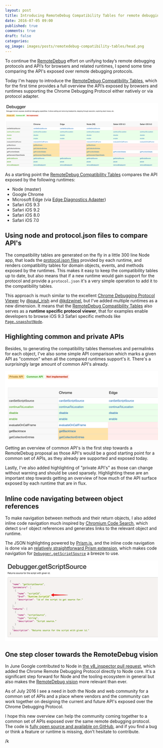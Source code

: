 ```yaml
---
layout: post
title: Introducing RemoteDebug Compatibility Tables for remote debugging protocols and APIs
date: 2016-07-05 09:00
published: true
comments: true
draft: false
categories:
og_image: images/posts/remotedebug-compatibility-tables/head.png
---
```


To continue the [RemoteDebug](https://remotedebug.org) effort on unifying today’s remote debugging protocols and API’s for browsers and related runtimes, I spend some time comparing the API's exposed over remote debugging protocols.

Today I'm happy to introduce the [RemoteDebug Compatibility Tables](https://compatibility.remotedebug.org/), which for the first time provides a full overview the API’s exposed by browsers and runtimes supporting the Chrome Debugging Protocol either natively or via protocol adapter.

<img src="/static/images/posts/remotedebug-compatibility-tables/head.png"/>

<!--more-->

As a starting point the [RemoteDebug Compatibility Tables](https://compatibility.remotedebug.org/) compares the API exposed by the following runtimes:

- Node (master)
- Google Chrome
- Microsoft Edge (via [Edge Diagnostics Adapter](https://github.com/Microsoft/edge-diagnostics-adapter/))
- Safari iOS 9.3
- Safari iOS 9.2
- Safari iOS 8.0
- Safari iOS 7.0

## Using node and protocol.json files to compare API's

The compatibility tables are generated on the fly in a little 300 line Node app, that loads the [protocol.json files](https://github.com/RemoteDebug/remotedebug-compatibility-tables/tree/master/protocols) provided by each runtime, and renders compatibility tables for domain objects, events, and methods exposed by the runtimes. This makes it easy to keep the compatibility tables up to date, but also means that if a new runtime would gain support for the protocol and provide a `protocol.json` it's a very simple operation to add it to the compatibility tables.

This approach is much similar to the excellent [Chrome Debugging Protocol Viewer](https://chromedevtools.github.io/debugger-protocol-viewer/) by [@paul_irish](https://twitter.com/paul_irish) and [@kdzwinel](https://twitter.com/kdzwinel), but I've added multiple runtimes as a new dimension. It means that the [RemoteDebug Compatibility Tables](https://compatibility.remotedebug.org/) also serves as a **runtime specific protocol viewer**, that for examples enable developers to browse iOS 9.3 Safari specific methods like [`Page.snapshotNode`](http://compatibility.remotedebug.org/Page/Safari%20iOS%209.3/commands/snapshotNode).

## Highlighting common and private APIs

Besides, to generating the compatibility tables themselves and permalinks for each object, I've also some simple API comparison which marks a given API as "common" when all the compared runtimes support's it. There's a surprisingly large amount of common API's already.

<img src="/static/images/posts/remotedebug-compatibility-tables/common_highlight.png" />

Getting an overview of common API's is the first step towards a RemoteDebug proposal as those API's would be a good starting point for a common set of APIs, as they already are supported and exposed today.

Lastly, I've also added highlighting of "private API's" as those can change without warning and should be used sparsely. Highlighting these are an important step towards getting an overview of how much of the API surface exposed by each runtime that are in flux.

## Inline code navigating between object references

To make navigation between methods and their return objects, I also added inline code navigation much inspired by [Chromium Code Search](https://cs.chromium.org), which detect `$ref` object references and generates links to the relevant object and runtime.

The JSON highlighting powered by [Prism.js](prismjs.com), and the inline code navigation is done via an [relatively straightforward Prism extension](https://github.com/RemoteDebug/remotedebug-compatibility-tables/blob/master/assets/prism-ref-linker.js), which makes code navigation for [`Debugger.getScriptSource`](http://compatibility.remotedebug.org/Debugger/Chrome/commands/getScriptSource) a breeze to use.

<img src="/static/images/posts/remotedebug-compatibility-tables/object_navigation.png" />

## One step closer towards the RemoteDebug vision

In June Google contributed to Node in [the v8_inspector pull request](https://github.com/nodejs/node/pull/6792), which added the Chrome Remote Debugging Protocol directly to Node core. It's a significant step forward for Node and the tooling ecosystem in general but also makes the [RemoteDebug vision](http://remotedebug.org/) more relevant than ever.

As of July 2016 I see a need in both the Node and web community for a common set of APIs and a place where vendors and the community can work together on designing the current and future API's exposed over the Chrome Debugging Protocol.

I hope this new overview can help the community coming together to a common set of APIs exposed over the same remote debugging protocol. The code is [fully open source and available on GitHub](https://github.com/RemoteDebug/remotedebug-compatibility-tables/), and if you find a bug or think a feature or runtime is missing, don’t hesitate to contribute.

/k
